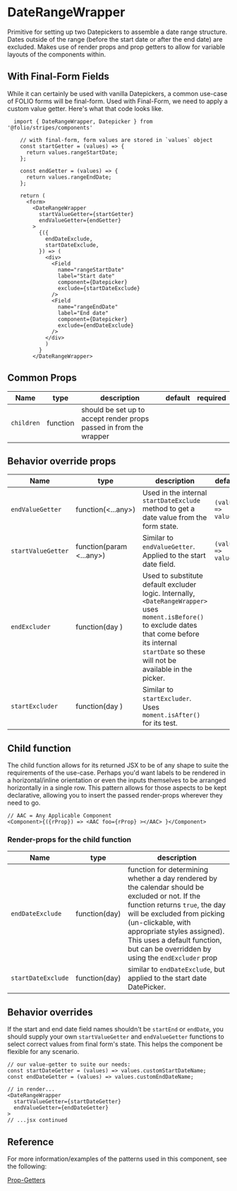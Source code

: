 # DateRangeWrapper

Primitive for setting up two Datepickers to assemble a date range structure. Dates outside of the range (before the start date or after the end date) are excluded. Makes use of render props and prop getters to allow for variable layouts of the components within.

## With Final-Form Fields
While it can certainly be used with vanilla Datepickers, a common use-case of FOLIO forms will be final-form.
Used with Final-Form, we need to apply a custom value getter. Here's what that code looks like.
```
  import { DateRangeWrapper, Datepicker } from '@folio/stripes/components'

    // with final-form, form values are stored in `values` object
    const startGetter = (values) => {
      return values.rangeStartDate;
    };

    const endGetter = (values) => {
      return values.rangeEndDate;
    };

    return (
      <form>
        <DateRangeWrapper
          startValueGetter={startGetter}
          endValueGetter={endGetter}
        >
          {({
            endDateExclude,
            startDateExclude,
          }) => (
            <div>
              <Field
                name="rangeStartDate"
                label="Start date"
                component={Datepicker}
                exclude={startDateExclude}
              />
              <Field
                name="rangeEndDate"
                label="End date"
                component={Datepicker}
                exclude={endDateExclude}
              />
            </div>
            )
          }
        </DateRangeWrapper>
```

## Common Props
Name | type | description | default | required
--- | --- | --- | --- | ---
`children` | function | should be set up to accept render props passed in from the wrapper |  |

## Behavior override props
Name | type | description | default | required
--- | --- | --- | --- | ---
`endValueGetter` | function(<...any>) | Used in the internal `startDateExclude` method to get a date value from the form state. | `(value) => value` |
`startValueGetter` | function(param <...any>) | Similar to `endValueGetter`. Applied to the start date field. | `(value) => value` |
`endExcluder` | function(day <any>) | Used to substitute default excluder logic. Internally, `<DateRangeWrapper>` uses `moment.isBefore()` to exclude dates that come before its internal `startDate` so these will not be available in the picker. | |
`startExcluder` | function(day <any>) | Similar to `startExcluder`. Uses `moment.isAfter()` for its test. | |

## Child function

The child function allows for its returned JSX to be of any shape to suite the requirements of the use-case. Perhaps you'd want labels to be rendered in a horizontal/inline orientation or even the inputs themselves to be arranged horizontally in a single row. This pattern allows for those aspects to be kept declarative, allowing you to insert the passed render-props wherever they need to go.
```
// AAC = Any Applicable Component
<Component>{({rProp}) => <AAC foo={rProp} ></AAC> }</Component>
```

### Render-props for the child function
Name | type | description
--- | --- | ---
`endDateExclude` | function(day) | function for determining whether a day rendered by the calendar should be excluded or not. If the function returns `true`, the day will be excluded from picking (un-clickable, with appropriate styles assigned). This uses a default function, but can be overridden by using the `endExcluder` prop
`startDateExclude` | function(day) | similar to `endDateExclude`, but applied to the start date DatePicker.

## Behavior overrides
If the start and end date field names shouldn't be `startEnd` or `endDate`, you should supply your own `startValueGetter` and `endValueGetter` functions to select correct values from final form's state. This helps the component be flexible for any scenario.
```
// our value-getter to suite our needs:
const startDateGetter = (values) => values.customStartDateName;
const endDateGetter = (values) => values.customEndDateName;

// in render...
<DateRangeWrapper
  startValueGetter={startDateGetter}
  endValueGetter={endDateGetter}
>
// ...jsx continued
```

## Reference
For more information/examples of the patterns used in this component, see the following:

[Prop-Getters](https://blog.kentcdodds.com/how-to-give-rendering-control-to-users-with-prop-getters-549eaef76acf)
